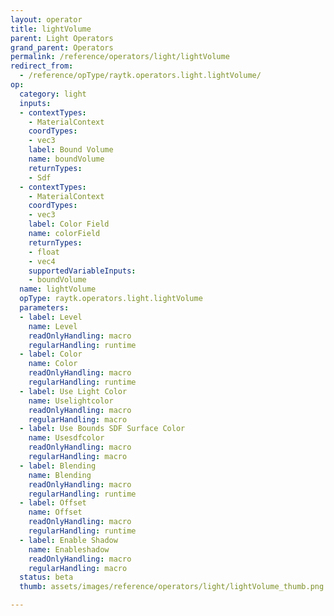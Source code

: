 ```yaml
---
layout: operator
title: lightVolume
parent: Light Operators
grand_parent: Operators
permalink: /reference/operators/light/lightVolume
redirect_from:
  - /reference/opType/raytk.operators.light.lightVolume/
op:
  category: light
  inputs:
  - contextTypes:
    - MaterialContext
    coordTypes:
    - vec3
    label: Bound Volume
    name: boundVolume
    returnTypes:
    - Sdf
  - contextTypes:
    - MaterialContext
    coordTypes:
    - vec3
    label: Color Field
    name: colorField
    returnTypes:
    - float
    - vec4
    supportedVariableInputs:
    - boundVolume
  name: lightVolume
  opType: raytk.operators.light.lightVolume
  parameters:
  - label: Level
    name: Level
    readOnlyHandling: macro
    regularHandling: runtime
  - label: Color
    name: Color
    readOnlyHandling: macro
    regularHandling: runtime
  - label: Use Light Color
    name: Uselightcolor
    readOnlyHandling: macro
    regularHandling: macro
  - label: Use Bounds SDF Surface Color
    name: Usesdfcolor
    readOnlyHandling: macro
    regularHandling: macro
  - label: Blending
    name: Blending
    readOnlyHandling: macro
    regularHandling: runtime
  - label: Offset
    name: Offset
    readOnlyHandling: macro
    regularHandling: runtime
  - label: Enable Shadow
    name: Enableshadow
    readOnlyHandling: macro
    regularHandling: macro
  status: beta
  thumb: assets/images/reference/operators/light/lightVolume_thumb.png

---
```


